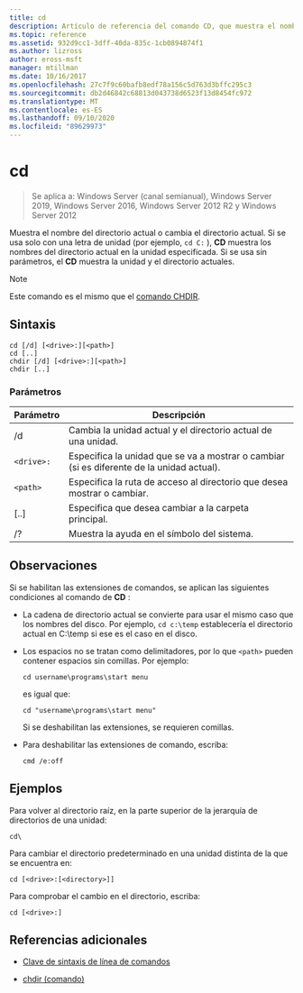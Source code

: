 ```yaml
---
title: cd
description: Artículo de referencia del comando CD, que muestra el nombre de o cambia el directorio actual.
ms.topic: reference
ms.assetid: 932d9cc1-3dff-40da-835c-1cb0894874f1
ms.author: lizross
author: eross-msft
manager: mtillman
ms.date: 10/16/2017
ms.openlocfilehash: 27c7f9c60bafb8edf78a156c5d763d3bffc295c3
ms.sourcegitcommit: db2d46842c68813d043738d6523f13d8454fc972
ms.translationtype: MT
ms.contentlocale: es-ES
ms.lasthandoff: 09/10/2020
ms.locfileid: "89629973"
---
```

# <a name="cd"></a>cd

> Se aplica a: Windows Server (canal semianual), Windows Server 2019, Windows Server 2016, Windows Server 2012 R2 y Windows Server 2012

Muestra el nombre del directorio actual o cambia el directorio actual. Si se usa solo con una letra de unidad (por ejemplo, `cd C:` ), **CD** muestra los nombres del directorio actual en la unidad especificada. Si se usa sin parámetros, el **CD** muestra la unidad y el directorio actuales.

> [!NOTE]
> Este comando es el mismo que el [comando CHDIR](chdir.md).

## <a name="syntax"></a>Sintaxis

```
cd [/d] [<drive>:][<path>]
cd [..]
chdir [/d] [<drive>:][<path>]
chdir [..]
```

### <a name="parameters"></a>Parámetros

| Parámetro | Descripción |
| --------- | ----------- |
| /d | Cambia la unidad actual y el directorio actual de una unidad. |
| `<drive>:` | Especifica la unidad que se va a mostrar o cambiar (si es diferente de la unidad actual). |
| `<path>` | Especifica la ruta de acceso al directorio que desea mostrar o cambiar. |
| [..] | Especifica que desea cambiar a la carpeta principal. |
| /? | Muestra la ayuda en el símbolo del sistema. |

## <a name="remarks"></a>Observaciones

Si se habilitan las extensiones de comandos, se aplican las siguientes condiciones al comando de **CD** :

- La cadena de directorio actual se convierte para usar el mismo caso que los nombres del disco. Por ejemplo, `cd c:\temp` establecería el directorio actual en C:\temp si ese es el caso en el disco.

- Los espacios no se tratan como delimitadores, por lo que `<path>` pueden contener espacios sin comillas. Por ejemplo:

  ```
  cd username\programs\start menu
  ```

  es igual que:

  ```
  cd "username\programs\start menu"
  ```

  Si se deshabilitan las extensiones, se requieren comillas.

- Para deshabilitar las extensiones de comando, escriba:

  ```
  cmd /e:off
  ```

## <a name="examples"></a>Ejemplos

Para volver al directorio raíz, en la parte superior de la jerarquía de directorios de una unidad:

```
cd\
```

Para cambiar el directorio predeterminado en una unidad distinta de la que se encuentra en:

```
cd [<drive>:[<directory>]]
```

Para comprobar el cambio en el directorio, escriba:

```
cd [<drive>:]
```

## <a name="additional-references"></a>Referencias adicionales

- [Clave de sintaxis de línea de comandos](command-line-syntax-key.md)

- [chdir (comando)](chdir.md)
